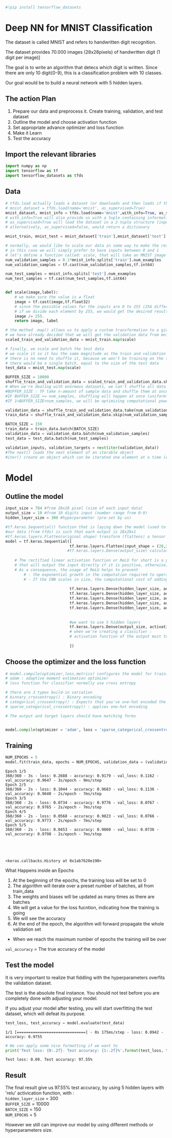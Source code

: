 ```python
#!pip install tensorflow_datasets
```

# Deep NN for MNIST Classification
The dataset is called MNIST and refers to handwritten digit recognition.   

The dataset provides 70.000 images (28x28pixels) of handwritten digit (1 digit per image)]  

The goal is to write an algorithm that detecs which digit is written. Since there are only 10 digit(0-9), this is a   classification problem with 10 classes. 

Our goal would be to build a neural network with 5 hidden layers.  

## The action Plan
1. Prepare our data and preprocess it. Create training, validation, and test dataset
2. Outline the model and choose activation function
3. Set appropriate advance optimizer and loss function
4. Make it Learn
5. Test the accuracy

## Import the relevant libraries


```python
import numpy as np
import tensorflow as tf
import tensorflow_datasets as tfds
```

## Data


```python
# tfds.load actually loads a dataset (or downloads and then loads if that's the first time you use it) 
# mnist_dataset = tfds.load(name='mnist', as_supervised=True)
mnist_dataset, mnist_info = tfds.load(name='mnist',with_info=True, as_supervised = True)
# with_info=True will also provide us with a tuple containing information about the version, features, number of samples
# as_supervised=True will load the dataset in a 2-tuple structure (input, target) 
# alternatively, as_supervised=False, would return a dictionary

mnist_train, mnist_test = mnist_dataset['train'],mnist_dataset['test']

# normally, we would like to scale our data in some way to make the result more numerically stable
# in this case we will simply prefer to have inputs between 0 and 1
# let's define a function called: scale, that will take an MNIST image and its label
num_validation_samples = 0.1*mnist_info.splits['train'].num_examples
num_validation_samples = tf.cast(num_validation_samples,tf.int64)

num_test_samples = mnist_info.splits['test'].num_examples
num_test_samples = tf.cast(num_test_samples,tf.int64)


def scale(image,label):
    # we make sure the value is a float
    image = tf.cast(image,tf.float32)
    # since the possible values for the inputs are 0 to 255 (256 different shades of grey)
    # if we divide each element by 255, we would get the desired result -> all elements will be between 0 and 1 
    image /= 255.
    return image, label

# the method .map() allows us to apply a custom transformation to a given dataset
# we have already decided that we will get the validation data from mnist_train, so 
scaled_train_and_validation_data = mnist_train.map(scale)

# finally, we scale and batch the test data
# we scale it so it has the same magnitude as the train and validation
# there is no need to shuffle it, because we won't be training on the test data
# there would be a single batch, equal to the size of the test data
test_data = mnist_test.map(scale)

BUFFER_SIZE = 10000
shuffle_train_and_validation_data = scaled_train_and_validation_data.shuffle(BUFFER_SIZE)
# When we're dealing with enormous datasets, we can't shuffle all data at once
#BUFFER_SIZE : TF take n-amount of sample data and shuffle them at once and then take another n-amount
#IF BUFFER_SIZE >= num_samples, shuffling will happen at once (uniformly)
#IF 1<BUFFER_SIZE<num_samples, we will be optimizing computational power

validation_data = shuffle_train_and_validation_data.take(num_validation_samples)
train_data = shuffle_train_and_validation_data.skip(num_validation_samples)

BATCH_SIZE = 150
train_data = train_data.batch(BATCH_SIZE)
validation_data = validation_data.batch(num_validation_samples)
test_data = test_data.batch(num_test_samples)

validation_inputs, validation_targets = next(iter(validation_data))
#The next() loads the next element of an iterable object
#iter() create an object which can be iterated one element at a time (e.g. in for loop or while loop) 
```

# Model

## Outline the model


```python
input_size = 784 #from 28x28 pixel (size of each input data)
output_size = 10 #from 10 digits input (number range from 0-9)
hidden_layer_size = 300 #hyperparameter (pre-set by us)

#tf.keras.Sequential() function that is laying down the model (used to 'stack layers')
#our data (from tfds) is such that each output is 28x28x1 
#tf.keras.layers.Flatten(original shape) transform (flattens) a tensor into a vector
model = tf.keras.Sequential([
                            tf.keras.layers.Flatten(input_shape = (28,28,1)),
                           #tf.keras.layers.Dense(output_size) calculates the dot product of the inputs and the w and b 
                           
    # The rectified linear activation function or ReLU for short is a piecewise linear function 
    # that will output the input directly if it is positive, otherwise, it will output zero.
    # As a consequence, the usage of ReLU helps to prevent 
        # - the exponential growth in the computation required to operate the neural network.
        # - If the CNN scales in size, the computational cost of adding extra ReLUs increases linearly.
    
                            tf.keras.layers.Dense(hidden_layer_size, activation = 'relu'),
                            tf.keras.layers.Dense(hidden_layer_size, activation = 'relu'),
                            tf.keras.layers.Dense(hidden_layer_size, activation = 'relu'),
                            tf.keras.layers.Dense(hidden_layer_size, activation = 'relu'),
                            tf.keras.layers.Dense(hidden_layer_size, activation = 'relu'),
                            
                         
                            #we want to use 5 hidden layers
                            tf.keras.layers.Dense(output_size, activation = 'softmax'),
                            # when we're creating a classifier :
                            # activation function of the output must transform the value of probability, so we use softmax
    
                            ])
```

## Choose the optimizer and the loss function


```python
# model.compile(optimizer,loss,metrics) configures the model for training
# adam : adaptive moment estimation optimizer
# loss function for classifier normally use cross entropy

# there are 3 types build-in variation 
# binnary_crossentropy() : Binary encoding
# categorical_crossentropy() : Expects that you've one-hot encoded the targets
# sparse_categorical_crossentropy() : applies one-hot encoding

# The output and target layers should have matching forms 


model.compile(optimizer = 'adam', loss = 'sparse_categorical_crossentropy', metrics = ['accuracy'])
```

## Training


```python
NUM_EPOCHS = 5
model.fit(train_data, epochs = NUM_EPOCHS, validation_data = (validation_inputs, validation_targets),verbose =2 )
```

    Epoch 1/5
    360/360 - 3s - loss: 0.2688 - accuracy: 0.9179 - val_loss: 0.1162 - val_accuracy: 0.9647 - 3s/epoch - 9ms/step
    Epoch 2/5
    360/360 - 2s - loss: 0.1044 - accuracy: 0.9683 - val_loss: 0.1136 - val_accuracy: 0.9640 - 2s/epoch - 7ms/step
    Epoch 3/5
    360/360 - 2s - loss: 0.0734 - accuracy: 0.9776 - val_loss: 0.0767 - val_accuracy: 0.9765 - 2s/epoch - 7ms/step
    Epoch 4/5
    360/360 - 2s - loss: 0.0568 - accuracy: 0.9823 - val_loss: 0.0766 - val_accuracy: 0.9773 - 2s/epoch - 7ms/step
    Epoch 5/5
    360/360 - 2s - loss: 0.0453 - accuracy: 0.9860 - val_loss: 0.0736 - val_accuracy: 0.9798 - 2s/epoch - 7ms/step
    




    <keras.callbacks.History at 0x1ab7620e190>



What Happens inside an Epochs 
1. At the beginning of the epochs, the training loss will be set to 0
2. The algorithm will iterate over a preset number of batches, all from train_data
3. The weights and biases will be updated as many times as there are batches 
4. We will get a value for the loss fucntion, indicating how the training is going 
5. We will see the accuracy 
6. At the end of the epoch, the algorithm will forward propagate the whole validation set 
* When we reach the maximum number of epochs the training will be over

`val_accuracy` = The true accuracy of the model

## Test the model

It is very important to realize that fiddling with the hyperparameters overfits the validation dataset. 

The test is the absolute final instance. You should not test before you are completely done with adjusting your model.

If you adjust your model after testing, you will start overfitting the test dataset, which will defeat its purpose.


```python
test_loss, test_accuracy = model.evaluate(test_data)
```

    1/1 [==============================] - 0s 175ms/step - loss: 0.0942 - accuracy: 0.9755
    


```python
# We can apply some nice formatting if we want to
print('Test loss: {0:.2f}. Test accuracy: {1:.2f}%'.format(test_loss, test_accuracy*100.))
```

    Test loss: 0.09. Test accuracy: 97.55%
    

## Result 
The final result give us 97.55% test accuracy, by using 5 hidden layers with 'relu' activication function, with :  
`hidden_layer_size` = 300  
`BUFFER_SIZE` = 10000  
`BATCH_SIZE` = 150  
`NUM_EPOCHS` = 5  
  

However we still can improve our model by using different methods or hyperparameters size.


```python

```
